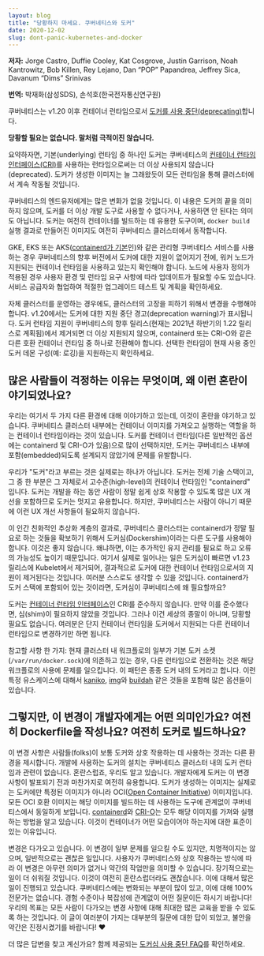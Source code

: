 ```yaml
---
layout: blog
title: "당황하지 마세요. 쿠버네티스와 도커"
date: 2020-12-02
slug: dont-panic-kubernetes-and-docker
---
```


**저자:** Jorge Castro, Duffie Cooley, Kat Cosgrove, Justin Garrison, Noah Kantrowitz, Bob Killen, Rey Lejano, Dan “POP” Papandrea, Jeffrey Sica, Davanum “Dims” Srinivas

**번역:** 박재화(삼성SDS), 손석호(한국전자통신연구원)

쿠버네티스는 v1.20 이후 컨테이너 런타임으로서
[도커를
사용 중단(deprecating)](https://github.com/kubernetes/kubernetes/blob/master/CHANGELOG/CHANGELOG-1.20.md#deprecation)합니다.

**당황할 필요는 없습니다. 말처럼 극적이진 않습니다.**

요약하자면, 기본(underlying) 런타임 중 하나인 도커는 쿠버네티스의 [컨테이너 런타임 인터페이스(CRI)](https://kubernetes.io/blog/2016/12/container-runtime-interface-cri-in-kubernetes/)를
사용하는 런타임으로써는 더 이상 사용되지 않습니다(deprecated).
도커가 생성한 이미지는 늘 그래왔듯이 모든 런타임을 통해 클러스터에서
계속 작동될 것입니다.

쿠버네티스의 엔드유저에게는 많은 변화가 없을 것입니다.
이 내용은 도커의 끝을 의미하지 않으며, 도커를 더 이상 개발 도구로 사용할 수 없다거나,
사용하면 안 된다는 의미도 아닙니다. 도커는 여전히 컨테이너를
빌드하는 데 유용한 도구이며, `docker
build` 실행 결과로 만들어진 이미지도 여전히 쿠버네티스 클러스터에서 동작합니다.

GKE, EKS 또는 AKS([containerd가 기본](https://github.com/Azure/AKS/releases/tag/2020-11-16)인)와 같은 관리형 쿠버네티스 서비스를
사용하는 경우 쿠버네티스의 향후 버전에서 도커에 대한 지원이
없어지기 전에, 워커 노드가 지원되는 컨테이너 런타임을 사용하고 있는지 확인해야 합니다. 노드에
사용자 정의가 적용된 경우 사용자 환경 및 런타임 요구 사항에 따라 업데이트가 필요할 수도
있습니다. 서비스 공급자와 협업하여 적절한 업그레이드
테스트 및 계획을 확인하세요.

자체 클러스터를 운영하는 경우에도, 클러스터의 고장을 피하기 위해서
변경을 수행해야 합니다. v1.20에서는 도커에 대한 지원 중단 경고(deprecation warning)가 표시됩니다.
도커 런타임 지원이 쿠버네티스의 향후 릴리스(현재는 2021년 하반기의
1.22 릴리스로 계획됨)에서 제거되면 더 이상 지원되지
않으며, containerd 또는 CRI-O와 같은 다른 호환 컨테이너 런타임 중
하나로 전환해야 합니다. 선택한 런타임이 현재 사용 중인
도커 데몬 구성(예: 로깅)을 지원하는지 확인하세요.

## 많은 사람들이 걱정하는 이유는 무엇이며, 왜 이런 혼란이 야기되었나요?

우리는 여기서 두 가지 다른 환경에 대해 이야기하고 있는데, 이것이 혼란을 야기하고
있습니다. 쿠버네티스 클러스터 내부에는 컨테이너 이미지를 가져오고
실행하는 역할을 하는 컨테이너 런타임이라는 것이 있습니다. 도커를
컨테이너 런타임(다른 일반적인 옵션에는 containerd 및 CRI-O가 있음)으로 많이
선택하지만, 도커는 쿠버네티스 내부에 포함(embedded)되도록 설계되지 않았기에 문제를
유발합니다.

우리가 "도커"라고 부르는 것은 실제로는 하나가 아닙니다. 도커는
전체 기술 스택이고, 그 중 한 부분은 그 자체로서 고수준(high-level)의
컨테이너 런타임인 "containerd" 입니다. 도커는 개발을 하는 동안
사람이 정말 쉽게 상호 작용할 수 있도록 많은 UX 개선을 포함하므로
도커는 멋지고 유용합니다. 하지만, 쿠버네티스는 사람이 아니기 때문에
이런 UX 개선 사항들이 필요하지 않습니다.

이 인간 친화적인 추상화 계층의 결과로, 쿠버네티스 클러스터는
containerd가 정말 필요로 하는 것들을 확보하기 위해서 도커심(Dockershim)이라는
다른 도구를 사용해야 합니다. 이것은 좋지 않습니다. 왜냐하면, 이는 추가적인 유지 관리를
필요로 하고 오류의 가능성도 높이기 때문입니다. 여기서 실제로 일어나는 일은
도커심이 빠르면 v1.23 릴리스에 Kubelet에서 제거되어, 결과적으로
도커에 대한 컨테이너 런타임으로서의 지원이 제거된다는 것입니다. 여러분
스스로도 생각할 수 있을 것입니다. containerd가 도커 스택에 포함되어 있는 것이라면, 도커심이
쿠버네티스에 왜 필요할까요?

도커는 [컨테이너 런타임 인터페이스](https://kubernetes.io/blog/2016/12/container-runtime-interface-cri-in-kubernetes/)인 CRI를 준수하지 않습니다.
만약 이를 준수했다면, 심(shim)이 필요하지 않았을 것입니다. 그러나
이건 세상의 종말이 아니며, 당황할 필요도 없습니다. 여러분은 단지
컨테이너 런타임을 도커에서 지원되는 다른 컨테이너 런타임으로 변경하기만 하면 됩니다.

참고할 사항 한 가지: 현재 클러스터 내 워크플로의 일부가 기본 도커 소켓
(`/var/run/docker.sock`)에 의존하고 있는 경우, 다른
런타임으로 전환하는 것은 해당 워크플로의 사용에 문제를 일으킵니다. 이 패턴은 종종
도커 내의 도커라고 합니다. 이런 특정 유스케이스에 대해서
[kaniko](https://github.com/GoogleContainerTools/kaniko),
[img](https://github.com/genuinetools/img)와
[buildah](https://github.com/containers/buildah)
같은 것들을 포함해 많은 옵션들이 있습니다.

## 그렇지만, 이 변경이 개발자에게는 어떤 의미인가요? 여전히 Dockerfile을 작성나요? 여전히 도커로 빌드하나요?

이 변경 사항은 사람들(folks)이 보통 도커와 상호 작용하는 데 사용하는 것과는 다른 환경을
제시합니다. 개발에 사용하는 도커의 설치는 쿠버네티스 클러스터 내의
도커 런타임과 관련이 없습니다. 혼란스럽죠, 우리도 알고 있습니다.
개발자에게 도커는 이 변경 사항이 발표되기 전과 마찬가지로 여전히
유용합니다. 도커가 생성하는 이미지는 실제로는
도커에만 특정된 이미지가 아니라 OCI([Open Container Initiative](https://opencontainers.org/)) 이미지입니다.
모든 OCI 호환 이미지는 해당 이미지를 빌드하는 데 사용하는 도구에 관계없이
쿠버네티스에서 동일하게 보입니다. [containerd](https://containerd.io/)와
[CRI-O](https://cri-o.io/)는 모두 해당 이미지를 가져와 실행하는 방법을 알고 있습니다. 이것이
컨테이너가 어떤 모습이어야 하는지에 대한 표준이 있는 이유입니다.

변경은 다가오고 있습니다. 이 변경이 일부 문제를 일으킬 수도 있지만, 치명적이지는
않으며, 일반적으로는 괜찮은 일입니다. 사용자가 쿠버네티스와 상호 작용하는
방식에 따라 이 변경은 아무런 의미가 없거나 약간의 작업만을 의미할 수 있습니다.
장기적으로는 일이 더 쉬워질 것입니다. 이것이 여전히
혼란스럽더라도 괜찮습니다. 이에 대해서 많은 일이 진행되고 있습니다. 쿠버네티스에는 변화되는
부분이 많이 있고, 이에 대해 100% 전문가는 없습니다. 경험 수준이나
복잡성에 관계없이 어떤 질문이든 하시기 바랍니다! 우리의 목표는
모든 사람이 다가오는 변경 사항에 대해 최대한 많은 교육을 받을 수 있도록 하는 것입니다. 이 글이
여러분이 가지는 대부분의 질문에 대한 답이 되었고, 불안을 약간은 진정시켰기를 바랍니다! ❤️

더 많은 답변을 찾고 계신가요? 함께 제공되는 [도커심 사용 중단 FAQ](/blog/2020/12/02/dockershim-faq/)를 확인하세요.
